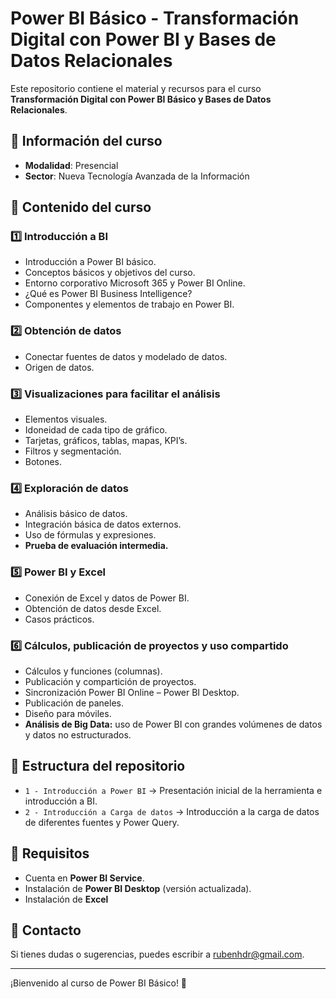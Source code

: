 # Power BI Básico - Transformación Digital con Power BI y Bases de Datos Relacionales

Este repositorio contiene el material y recursos para el curso **Transformación Digital con Power BI Básico y Bases de Datos Relacionales**.

## 📌 Información del curso

- **Modalidad**: Presencial
- **Sector**: Nueva Tecnología Avanzada de la Información

## 📝 Contenido del curso

### 1️⃣ Introducción a BI

- Introducción a Power BI básico.
- Conceptos básicos y objetivos del curso.
- Entorno corporativo Microsoft 365 y Power BI Online.
- ¿Qué es Power BI Business Intelligence?
- Componentes y elementos de trabajo en Power BI.

### 2️⃣ Obtención de datos

- Conectar fuentes de datos y modelado de datos.
- Origen de datos.

### 3️⃣ Visualizaciones para facilitar el análisis

- Elementos visuales.
- Idoneidad de cada tipo de gráfico.
- Tarjetas, gráficos, tablas, mapas, KPI’s.
- Filtros y segmentación.
- Botones.

### 4️⃣ Exploración de datos

- Análisis básico de datos.
- Integración básica de datos externos.
- Uso de fórmulas y expresiones.
- **Prueba de evaluación intermedia.**

### 5️⃣ Power BI y Excel

- Conexión de Excel y datos de Power BI.
- Obtención de datos desde Excel.
- Casos prácticos.

### 6️⃣ Cálculos, publicación de proyectos y uso compartido

- Cálculos y funciones (columnas).
- Publicación y compartición de proyectos.
- Sincronización Power BI Online – Power BI Desktop.
- Publicación de paneles.
- Diseño para móviles.
- **Análisis de Big Data:** uso de Power BI con grandes volúmenes de datos y datos no estructurados.

## 📂 Estructura del repositorio

- `1 - Introducción a Power BI` → Presentación inicial de la herramienta e introducción a BI.
- `2 - Introducción a Carga de datos` → Introducción a la carga de datos de diferentes fuentes y Power Query.


## 🚀 Requisitos

- Cuenta en **Power BI Service**.
- Instalación de **Power BI Desktop** (versión actualizada).
- Instalación de **Excel** 

## 📩 Contacto

Si tienes dudas o sugerencias, puedes escribir a rubenhdr@gmail.com.

---

¡Bienvenido al curso de Power BI Básico! 🎉

